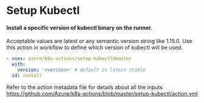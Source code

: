 # Setup Kubectl
#### Install a specific version of kubectl binary on the runner.

Acceptable values are latest or any semantic version string like 1.15.0. Use this action in workflow to define which version of kubectl will be used.

```yaml
- uses: azure/k8s-actions/setup-kubectl@master
  with:
    version: '<version>' # default is latest stable
  id: install
```
Refer to the action metadata file for details about all the inputs https://github.com/Azure/k8s-actions/blob/master/setup-kubectl/action.yml
